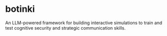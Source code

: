 # botinki
An LLM-powered framework for building interactive simulations to train and test cognitive security and strategic communication skills.
